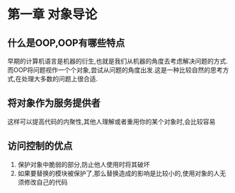 # 第一章 对象导论
## 什么是OOP,OOP有哪些特点
早期的计算机语言是机器的衍生,也就是我们从机器的角度去考虑解决问题的方式.而OOP将问题视作一个个对象,尝试从问题的角度出发.这是一种比较自然的思考方式,在处理大多数的问题上很合适.
## 将对象作为服务提供者
这样可以提高代码的内聚性,其他人理解或者重用你的某个对象时,会比较容易
## 访问控制的优点
1. 保护对象中脆弱的部分,防止他人使用时将其破坏
2. 如果要替换的模块被保护了,那么替换造成的影响是比较小的,使用对象的人无须修改自己的代码